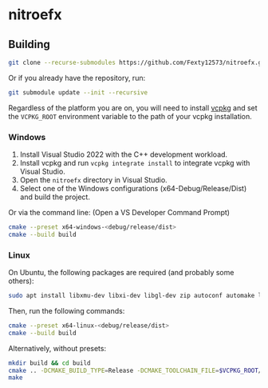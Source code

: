 # nitroefx


## Building
```bash
git clone --recurse-submodules https://github.com/Fexty12573/nitroefx.git
```
Or if you already have the repository, run:
```bash
git submodule update --init --recursive
```

Regardless of the platform you are on, you will need to install [vcpkg](https://github.com/microsoft/vcpkg) and set the `VCPKG_ROOT` environment variable to the path of your vcpkg installation.

### Windows
1. Install Visual Studio 2022 with the C++ development workload.
2. Install vcpkg and run `vcpkg integrate install` to integrate vcpkg with Visual Studio.
3. Open the `nitroefx` directory in Visual Studio.
4. Select one of the Windows configurations (x64-Debug/Release/Dist) and build the project.

Or via the command line: (Open a VS Developer Command Prompt)
```bash
cmake --preset x64-windows-<debug/release/dist>
cmake --build build
```

### Linux
On Ubuntu, the following packages are required (and probably some others):
```bash
sudo apt install libxmu-dev libxi-dev libgl-dev zip autoconf automake libtool pkg-config libglu1-mesa-dev
```

Then, run the following commands:
```bash
cmake --preset x64-linux-<debug/release/dist>
cmake --build build
```
Alternatively, without presets:
```bash
mkdir build && cd build
cmake .. -DCMAKE_BUILD_TYPE=Release -DCMAKE_TOOLCHAIN_FILE=$VCPKG_ROOT/scripts/buildsystems/vcpkg.cmake -DVCPKG_TARGET_TRIPLET=x64-linux -G "Unix Makefiles"
make
```

